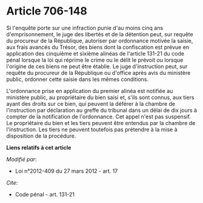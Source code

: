 # Article 706-148

Si l'enquête porte sur une infraction punie d'au moins cinq ans d'emprisonnement, le juge des libertés et de la détention
peut, sur requête du procureur de la République, autoriser par ordonnance motivée la saisie, aux frais avancés du Trésor, des
biens dont la confiscation est prévue en application des cinquième et sixième alinéas de l'article 131-21 du code pénal
lorsque la loi qui réprime le crime ou le délit le prévoit ou lorsque l'origine de ces biens ne peut être établie. Le juge
d'instruction peut, sur requête du procureur de la République ou d'office après avis du ministère public, ordonner cette
saisie dans les mêmes conditions. 

L'ordonnance prise en application du premier alinéa est notifiée au ministère public, au propriétaire du bien saisi et, s'ils
sont connus, aux tiers ayant des droits sur ce bien, qui peuvent la déférer à la chambre de l'instruction par déclaration au
greffe du tribunal dans un délai de dix jours à compter de la notification de l'ordonnance. Cet appel n'est pas suspensif. Le
propriétaire du bien et les tiers peuvent être entendus par la chambre de l'instruction. Les tiers ne peuvent toutefois pas
prétendre à la mise à disposition de la procédure.

**Liens relatifs à cet article**

_Modifié par_:

  - Loi n°2012-409 du 27 mars 2012 - art. 17

_Cite_:

  - Code pénal - art. 131-21
